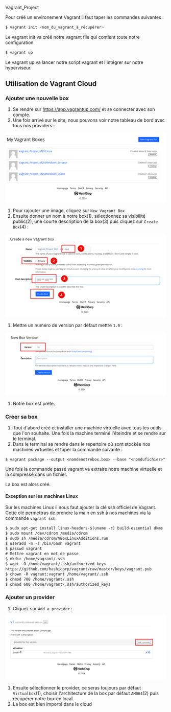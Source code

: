 Vagrant_Project

Pour créé un environement Vagrant il faut taper les commandes suivantes :

```bash
$ vagrant init <nom_du_vagrant_à_récupérer>
```

Le vagrant init va créé notre vagrant file qui contient toute notre configuration

```bash
$ vagrant up
```

Le vagrant up va lancer notre script vagrant et l'intégrer sur notre hyperviseur.

## Utilisation de Vagrant Cloud

### Ajouter une nouvelle box

1. Se rendre sur https://app.vagrantup.com/ et se connecter avec son compte.
2. Une fois arrivé sur le site, nous pouvons voir notre tableau de bord avec tous nos providers :

![](screen/1.png)

1. Pour rajouter une image, cliquez sur `New Vagrant Box`
2. Ensuite donner un nom à notre box(1), sélectionnez sa visibilité public(2), une courte description de la box(3) puis cliquez sur `Create Box`(4) :

![](screen/2.png)

1. Mettre un numéro de version par défaut mettre `1.0` :

![](screen/3.png)

1. Notre box est prête.

### Créer sa box

1. Tout d'abord créé et installer une machine virtuelle avec tous les outils que l'on souhaite. Une fois la machine terminé l'éteindre et se rendre sur le terminal.
2. Dans le terminal se rendre dans le repertoire où sont stockée nos machines virtuelles et taper la commande suivante :

```shell
$ vagrant package --output <nomdenotrebox.box> --base "<nomdufichier>"
```

Une fois la commande passé vagrant va extraire notre machine virtuelle et la compressé dans un fichier.

La box est alors créé.

#### Exception sur les machines Linux

Sur les machines Linux il nous faut ajouter la clé ssh officiel de Vagrant. Cette clé permettras de prendre la main en ssh à nos machines via la commande `vagrant ssh`.

```shell
$ sudo apt-get install linux-headers-$(uname -r) build-essential dkms
$ sudo mount /dev/cdrom /media/cdrom
$ sudo sh /media/cdrom/VBoxLinuxAdditions.run
$ useradd -m -s /bin/bash vagrant
$ passwd vagrant
# Mettre vagrant en mot de passe
$ mkdir /home/vagrant/.ssh
$ wget -O /home/vagrant/.ssh/authorized_keys  https://github.com/hashicorp/vagrant/raw/master/keys/vagrant.pub
$ chown -R vagrant:vagrant /home/vagrant/.ssh
$ chmod 700 /home/vagrant/.ssh
$ chmod 600 /home/vagrant/.ssh/authorized_keys 
```

### Ajouter un provider

1. Cliquez sur `Add a provider` :

![](screen/4.png)

1. Ensuite sélectionner le provider, ce seras toujours par défaut `Virtualbox`(1), choisir l'architecture de la box par défaut `AMD64`(2) puis récupérer notre box en local.
2. La box est bien importé dans le cloud